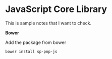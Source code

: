
# JavaScript Core Library

This is sample notes that I want to check.

**Bower**

Add the package from bower

    bower install sp-pnp-js
